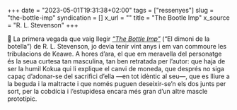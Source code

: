 +++
date = "2023-05-01T19:31:38+02:00"
tags = ["ressenyes"]
slug = "the-bottle-imp"
syndication = []
x_url = ""
title = "The Bootle Imp"
x_source = "R. L. Stevenson"
+++

📖 La primera vegada que vaig llegir *[“The Bottle Imp”](https://en.wikipedia.org/wiki/The_Bottle_Imp)* (“El dimoni de la botella”) de R. L. Stevenson, jo devia tenir vint anys i em van commoure les tribulacions de Keawe. A hores d’ara, el que em meravella del personatge és la seua curtesa tan masculina, tan ben retratada per l’autor: que haja de ser la humil Kokua qui li explique el canvi de moneda, que després no siga capaç d’adonar-se del sacrifici d’ella —en tot idèntic al seu—, que es lliure a la beguda i la maltracte i que només puguen deseixir-se’n els dos junts per sort, per la cobdícia i l’estupidesa encara més gran d’un altre mascle prototípic.